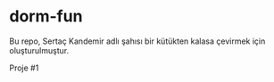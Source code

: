 # dorm-fun

Bu repo, Sertaç Kandemir adlı şahısı bir kütükten kalasa çevirmek için oluşturulmuştur.

Proje #1
